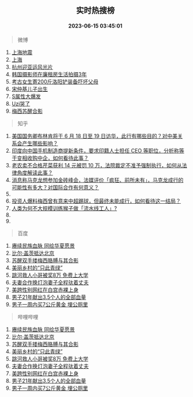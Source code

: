 <div align="center"><h2>实时热搜榜</h2><h4>2023-06-15 03:45:01</h4></div>

> 微博  

1. [上海地震](https://s.weibo.com/weibo?q=%E4%B8%8A%E6%B5%B7%E5%9C%B0%E9%9C%87&t=31&band_rank=1&Refer=top)<br />
2. [上海](https://s.weibo.com/weibo?q=%E4%B8%8A%E6%B5%B7&t=31&band_rank=2&Refer=top)<br />
3. [杭州迎亚运风光片](https://s.weibo.com/weibo?q=%23%E6%9D%AD%E5%B7%9E%E8%BF%8E%E4%BA%9A%E8%BF%90%E9%A3%8E%E5%85%89%E7%89%87%23&t=31&band_rank=3&Refer=top)<br />
4. [韩国摄影师在廉租房生活拍摄3年](https://s.weibo.com/weibo?q=%E9%9F%A9%E5%9B%BD%E6%91%84%E5%BD%B1%E5%B8%88%E5%9C%A8%E5%BB%89%E7%A7%9F%E6%88%BF%E7%94%9F%E6%B4%BB%E6%8B%8D%E6%91%843%E5%B9%B4&t=31&band_rank=4&Refer=top)<br />
5. [考古女生寄200斤洛阳铲装备吓坏父母](https://s.weibo.com/weibo?q=%23%E8%80%83%E5%8F%A4%E5%A5%B3%E7%94%9F%E5%AF%84200%E6%96%A4%E6%B4%9B%E9%98%B3%E9%93%B2%E8%A3%85%E5%A4%87%E5%90%93%E5%9D%8F%E7%88%B6%E6%AF%8D%23&t=31&band_rank=5&Refer=top)<br />
6. [宋仲基儿子出生](https://s.weibo.com/weibo?q=%23%E5%AE%8B%E4%BB%B2%E5%9F%BA%E5%84%BF%E5%AD%90%E5%87%BA%E7%94%9F%23&t=31&band_rank=6&Refer=top)<br />
7. [S属性大爆发](https://s.weibo.com/weibo?q=S%E5%B1%9E%E6%80%A7%E5%A4%A7%E7%88%86%E5%8F%91&t=31&band_rank=7&Refer=top)<br />
8. [Uzi哭了](https://s.weibo.com/weibo?q=Uzi%E5%93%AD%E4%BA%86&t=31&band_rank=8&Refer=top)<br />
9. [梅西苏醒合影](https://s.weibo.com/weibo?q=%23%E6%A2%85%E8%A5%BF%E8%8B%8F%E9%86%92%E5%90%88%E5%BD%B1%23&t=31&band_rank=9&Refer=top)<br />

> 知乎  

1. [美国国务卿布林肯将于 6 月 18 日至 19 日访华，此行有哪些目的？对中美关系会产生哪些影响？](https://www.zhihu.com/question/606641194)<br />
2. [印度向中国手机制造商提新条件，要求印籍人士担任 CEO 等职位，分析称等于变相收购中企，如何看待此事？](https://www.zhihu.com/question/606514618)<br />
3. [老农卖不合格芹菜获利 14 元被罚 10 万，法院裁定不准予强制执行，如何从法律角度解读此事？](https://www.zhihu.com/question/606519434)<br />
4. [消息称马克龙想参加金砖峰会，法媒评价「疯狂、前所未有」，马克龙成行的可能性有多大？对国际合作有何意义？](https://www.zhihu.com/question/606517294)<br />
5. []()<br />
6. [投资人爆料梅西曾有意来中超踢球，但最终未能成行，如何看待这一结局？](https://www.zhihu.com/question/606640897)<br />
7. [人类为何不大规模训练猴子做「流水线工人」?](https://www.zhihu.com/question/597376599)<br />
8. []()<br />
9. []()<br />

> 百度  

1. [赓续民族血脉 同绘华夏愿景](https://www.baidu.com/s?wd=%E8%B5%93%E7%BB%AD%E6%B0%91%E6%97%8F%E8%A1%80%E8%84%89+%E5%90%8C%E7%BB%98%E5%8D%8E%E5%A4%8F%E6%84%BF%E6%99%AF&sa=fyb_news&rsv_dl=fyb_news)<br />
2. [比尔·盖茨抵达北京](https://www.baidu.com/s?wd=%E6%AF%94%E5%B0%94%C2%B7%E7%9B%96%E8%8C%A8%E6%8A%B5%E8%BE%BE%E5%8C%97%E4%BA%AC&sa=fyb_news&rsv_dl=fyb_news)<br />
3. [苏醒双手搂梅西胳膊与其合影](https://www.baidu.com/s?wd=%E8%8B%8F%E9%86%92%E5%8F%8C%E6%89%8B%E6%90%82%E6%A2%85%E8%A5%BF%E8%83%B3%E8%86%8A%E4%B8%8E%E5%85%B6%E5%90%88%E5%BD%B1&sa=fyb_news&rsv_dl=fyb_news)<br />
4. [美丽乡村的“只此青绿”](https://www.baidu.com/s?wd=%E7%BE%8E%E4%B8%BD%E4%B9%A1%E6%9D%91%E7%9A%84%E2%80%9C%E5%8F%AA%E6%AD%A4%E9%9D%92%E7%BB%BF%E2%80%9D&sa=fyb_news&rsv_dl=fyb_news)<br />
5. [跳河救人小哥被奖8万 免费上大学](https://www.baidu.com/s?wd=%E8%B7%B3%E6%B2%B3%E6%95%91%E4%BA%BA%E5%B0%8F%E5%93%A5%E8%A2%AB%E5%A5%968%E4%B8%87+%E5%85%8D%E8%B4%B9%E4%B8%8A%E5%A4%A7%E5%AD%A6&sa=fyb_news&rsv_dl=fyb_news)<br />
6. [夫妻合作换灯泡妻子全程驮着丈夫](https://www.baidu.com/s?wd=%E5%A4%AB%E5%A6%BB%E5%90%88%E4%BD%9C%E6%8D%A2%E7%81%AF%E6%B3%A1%E5%A6%BB%E5%AD%90%E5%85%A8%E7%A8%8B%E9%A9%AE%E7%9D%80%E4%B8%88%E5%A4%AB&sa=fyb_news&rsv_dl=fyb_news)<br />
7. [美跨性别网红在白宫赤裸上身](https://www.baidu.com/s?wd=%E7%BE%8E%E8%B7%A8%E6%80%A7%E5%88%AB%E7%BD%91%E7%BA%A2%E5%9C%A8%E7%99%BD%E5%AE%AB%E8%B5%A4%E8%A3%B8%E4%B8%8A%E8%BA%AB&sa=fyb_news&rsv_dl=fyb_news)<br />
8. [男子21年献出3.5个人的全部血量](https://www.baidu.com/s?wd=%E7%94%B7%E5%AD%9021%E5%B9%B4%E7%8C%AE%E5%87%BA3.5%E4%B8%AA%E4%BA%BA%E7%9A%84%E5%85%A8%E9%83%A8%E8%A1%80%E9%87%8F&sa=fyb_news&rsv_dl=fyb_news)<br />
9. [男子一周内买7公斤黄金 埋公厕里](https://www.baidu.com/s?wd=%E7%94%B7%E5%AD%90%E4%B8%80%E5%91%A8%E5%86%85%E4%B9%B07%E5%85%AC%E6%96%A4%E9%BB%84%E9%87%91+%E5%9F%8B%E5%85%AC%E5%8E%95%E9%87%8C&sa=fyb_news&rsv_dl=fyb_news)<br />

> 哔哩哔哩  

1. [赓续民族血脉 同绘华夏愿景](https://www.baidu.com/s?wd=%E8%B5%93%E7%BB%AD%E6%B0%91%E6%97%8F%E8%A1%80%E8%84%89+%E5%90%8C%E7%BB%98%E5%8D%8E%E5%A4%8F%E6%84%BF%E6%99%AF&sa=fyb_news&rsv_dl=fyb_news)<br />
2. [比尔·盖茨抵达北京](https://www.baidu.com/s?wd=%E6%AF%94%E5%B0%94%C2%B7%E7%9B%96%E8%8C%A8%E6%8A%B5%E8%BE%BE%E5%8C%97%E4%BA%AC&sa=fyb_news&rsv_dl=fyb_news)<br />
3. [苏醒双手搂梅西胳膊与其合影](https://www.baidu.com/s?wd=%E8%8B%8F%E9%86%92%E5%8F%8C%E6%89%8B%E6%90%82%E6%A2%85%E8%A5%BF%E8%83%B3%E8%86%8A%E4%B8%8E%E5%85%B6%E5%90%88%E5%BD%B1&sa=fyb_news&rsv_dl=fyb_news)<br />
4. [美丽乡村的“只此青绿”](https://www.baidu.com/s?wd=%E7%BE%8E%E4%B8%BD%E4%B9%A1%E6%9D%91%E7%9A%84%E2%80%9C%E5%8F%AA%E6%AD%A4%E9%9D%92%E7%BB%BF%E2%80%9D&sa=fyb_news&rsv_dl=fyb_news)<br />
5. [跳河救人小哥被奖8万 免费上大学](https://www.baidu.com/s?wd=%E8%B7%B3%E6%B2%B3%E6%95%91%E4%BA%BA%E5%B0%8F%E5%93%A5%E8%A2%AB%E5%A5%968%E4%B8%87+%E5%85%8D%E8%B4%B9%E4%B8%8A%E5%A4%A7%E5%AD%A6&sa=fyb_news&rsv_dl=fyb_news)<br />
6. [夫妻合作换灯泡妻子全程驮着丈夫](https://www.baidu.com/s?wd=%E5%A4%AB%E5%A6%BB%E5%90%88%E4%BD%9C%E6%8D%A2%E7%81%AF%E6%B3%A1%E5%A6%BB%E5%AD%90%E5%85%A8%E7%A8%8B%E9%A9%AE%E7%9D%80%E4%B8%88%E5%A4%AB&sa=fyb_news&rsv_dl=fyb_news)<br />
7. [美跨性别网红在白宫赤裸上身](https://www.baidu.com/s?wd=%E7%BE%8E%E8%B7%A8%E6%80%A7%E5%88%AB%E7%BD%91%E7%BA%A2%E5%9C%A8%E7%99%BD%E5%AE%AB%E8%B5%A4%E8%A3%B8%E4%B8%8A%E8%BA%AB&sa=fyb_news&rsv_dl=fyb_news)<br />
8. [男子21年献出3.5个人的全部血量](https://www.baidu.com/s?wd=%E7%94%B7%E5%AD%9021%E5%B9%B4%E7%8C%AE%E5%87%BA3.5%E4%B8%AA%E4%BA%BA%E7%9A%84%E5%85%A8%E9%83%A8%E8%A1%80%E9%87%8F&sa=fyb_news&rsv_dl=fyb_news)<br />
9. [男子一周内买7公斤黄金 埋公厕里](https://www.baidu.com/s?wd=%E7%94%B7%E5%AD%90%E4%B8%80%E5%91%A8%E5%86%85%E4%B9%B07%E5%85%AC%E6%96%A4%E9%BB%84%E9%87%91+%E5%9F%8B%E5%85%AC%E5%8E%95%E9%87%8C&sa=fyb_news&rsv_dl=fyb_news)<br />
